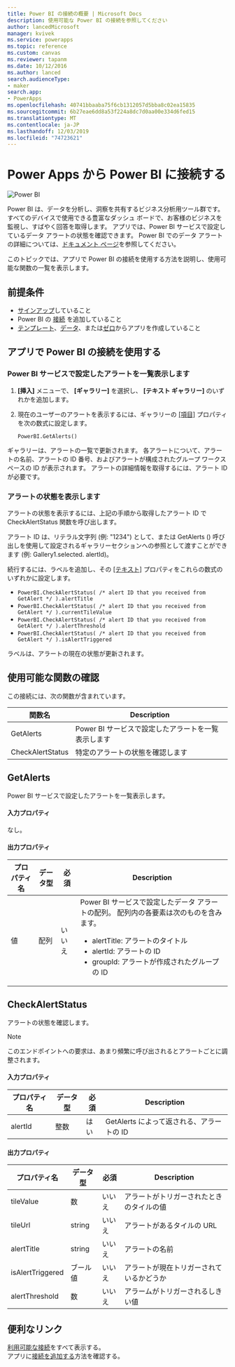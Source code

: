 ```yaml
---
title: Power BI の接続の概要 | Microsoft Docs
description: 使用可能な Power BI の接続を参照してください
author: lancedMicrosoft
manager: kvivek
ms.service: powerapps
ms.topic: reference
ms.custom: canvas
ms.reviewer: tapanm
ms.date: 10/12/2016
ms.author: lanced
search.audienceType:
- maker
search.app:
- PowerApps
ms.openlocfilehash: 40741bbaaba75f6cb1312057d5bba8c02ea15835
ms.sourcegitcommit: 6b27eae6dd8a53f224a8dc7d0aa00e334d6fed15
ms.translationtype: MT
ms.contentlocale: ja-JP
ms.lasthandoff: 12/03/2019
ms.locfileid: "74723621"
---
```

# <a name="connect-to-power-bi-from-power-apps"></a>Power Apps から Power BI に接続する
![Power BI](./media/connection-powerbi/powerbiicon.png)

Power BI は、データを分析し、洞察を共有するビジネス分析用ツール群です。 すべてのデバイスで使用できる豊富なダッシュ ボードで、お客様のビジネスを監視し、すばやく回答を取得します。 アプリでは、Power BI サービスで設定しているデータ アラートの状態を確認できます。 Power BI でのデータ アラートの詳細については、[ドキュメント ページ](https://docs.microsoft.com/power-bi/service-set-data-alerts)を参照してください。

このトピックでは、アプリで Power BI の接続を使用する方法を説明し、使用可能な関数の一覧を表示します。

## <a name="prerequisites"></a>前提条件
* [サインアップ](https://make.powerapps.com?utm_source=padocs&utm_medium=linkinadoc&utm_campaign=referralsfromdoc)していること
* Power BI の [接続](https://powerapps.microsoft.com/tutorials/add-manage-connections/) を追加していること
* [テンプレート](https://powerapps.microsoft.com/tutorials/get-started-test-drive/)、[データ](https://powerapps.microsoft.com/tutorials/get-started-create-from-data/)、または[ゼロ](https://powerapps.microsoft.com/tutorials/get-started-create-from-blank/)からアプリを作成していること

## <a name="use-the-power-bi-connection-in-your-app"></a>アプリで Power BI の接続を使用する
### <a name="list-the-alerts-that-youve-set-up-in-the-power-bi-service"></a>Power BI サービスで設定したアラートを一覧表示します
1. **[挿入]** メニューで、 **[ギャラリー]** を選択し、 **[テキスト ギャラリー]** のいずれかを追加します。
2. 現在のユーザーのアラートを表示するには、ギャラリーの [[項目]](../controls/properties-core.md) プロパティを次の数式に設定します。

   `PowerBI.GetAlerts()`

ギャラリーは、アラートの一覧で更新されます。 各アラートについて、アラートの名前、アラートの ID 番号、およびアラートが構成されたグループ ワークスペースの ID が表示されます。 アラートの詳細情報を取得するには、アラート ID が必要です。

### <a name="view-the-status-of-an-alert"></a>アラートの状態を表示します
アラートの状態を表示するには、上記の手順から取得したアラート ID で CheckAlertStatus 関数を呼び出します。

アラート ID は、リテラル文字列 (例: "1234") として、または GetAlerts () 呼び出しを使用して設定されるギャラリーセクションへの参照として渡すことができます (例: Gallery1.selected. alertId)。

続行するには、ラベルを追加し、その [[テキスト]](../controls/properties-core.md) プロパティをこれらの数式のいずれかに設定します。

* `PowerBI.CheckAlertStatus( /* alert ID that you received from GetAlert */ ).alertTitle`
* `PowerBI.CheckAlertStatus( /* alert ID that you received from GetAlert */ ).currentTileValue`
* `PowerBI.CheckAlertStatus( /* alert ID that you received from GetAlert */ ).alertThreshold`
* `PowerBI.CheckAlertStatus( /* alert ID that you received from GetAlert */ ).isAlertTriggered`

ラベルは、アラートの現在の状態が更新されます。

## <a name="view-the-available-functions"></a>使用可能な関数の確認
この接続には、次の関数が含まれています。

| 関数名 | Description |
| --- | --- |
| GetAlerts |Power BI サービスで設定したアラートを一覧表示します |
| CheckAlertStatus |特定のアラートの状態を確認します |

## <a name="getalerts"></a>GetAlerts
Power BI サービスで設定したアラートを一覧表示します。

#### <a name="input-properties"></a>入力プロパティ
なし。

#### <a name="output-properties"></a>出力プロパティ

| プロパティ名 | データ型 | 必須 | Description |
| --- | --- | --- | --- |
| 値 |配列 |いいえ |Power BI サービスで設定したデータ アラートの配列。 配列内の各要素は次のものを含みます。 <ul><li>alertTitle: アラートのタイトル</li><li>alertId: アラートの ID</li><li>groupId: アラートが作成されたグループの ID</li></ul> |

## <a name="checkalertstatus"></a>CheckAlertStatus
アラートの状態を確認します。

> [!NOTE]
> このエンドポイントへの要求は、あまり頻繁に呼び出されるとアラートごとに調整されます。

#### <a name="input-properties"></a>入力プロパティ

| プロパティ名 | データ型 | 必須 | Description |
| --- | --- | --- | --- |
| alertId |整数 |はい |GetAlerts によって返される、アラートの ID |

#### <a name="output-properties"></a>出力プロパティ

| プロパティ名 | データ型 | 必須 | Description |
| --- | --- | --- | --- |
| tileValue |数 |いいえ |アラートがトリガーされたときのタイルの値 |
| tileUrl |string |いいえ |アラートがあるタイルの URL |
| alertTitle |string |いいえ |アラートの名前 |
| isAlertTriggered |ブール値 |いいえ |アラートが現在トリガーされているかどうか |
| alertThreshold |数 |いいえ |アラームがトリガーされるしきい値 |

## <a name="helpful-links"></a>便利なリンク
[利用可能な接続](../connections-list.md)をすべて表示する。  
アプリに[接続を追加する](../add-manage-connections.md)方法を確認する。

